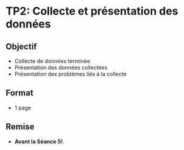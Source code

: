 # TP2: Collecte et présentation des données

## Objectif
- Collecte de données terminée
- Présentation des données collectées
- Présentation des problèmes liés à la collecte

## Format
- 1 page

## Remise
- **Avant la Séance 5!**.

